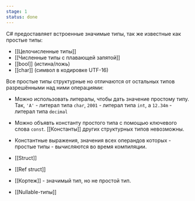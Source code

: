 ```yaml
---
stage: 1
status: done
---
```


C# предоставляет встроенные значимые типы, так же известные как простые типы:

- [[Целочисленные типы]]
- [[Численные типы с плавающей запятой]]
- [[bool]] (истина/ложь)
- [[char]] (символ в кодировке UTF-16)

Все простые типы структурные но отличаются от остальных типов разрешёнными над ними операциями:

- Можно использовать литералы, чтобы дать значение простому типу. Так, `'A'` - литерал типа `char`, `2001` - литерал типа `int`, а `12.34m` - литерал типа `decimal`
- Можно объявть константу простого типа с помощью ключевого слова `const`. [[Константы]] других структурных типов невозможны.
- Константные выражения, значения всех операндов которых - простые типы - вычисляются во время компиляции.

- [[Struct]]
- [[Ref struct]]
- [[Кортеж]] - значимый тип, но не простой тип.
- [[Nullable-типы]]

